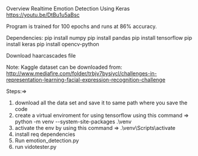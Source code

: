 Overview
Realtime Emotion Detection Using Keras https://youtu.be/DtBu1u5aBsc


Program is trained for 100 epochs and runs at 86% accuracy.

Dependencies:
pip install numpy
pip install pandas
pip install tensorflow
pip install keras
pip install opencv-python

Download haarcascades file 

Note: Kaggle dataset can be downloaded from:
http://www.mediafire.com/folder/trbjv7bysiycl/challenges-in-representation-learning-facial-expression-recognition-challenge

Steps:=>
1. download all the data set and save it to same path where you save the code
2. create a virtual enviroment for using tensorflow using this command => python -m venv --system-site-packages .\venv
3. activate the env by using this command => .\venv\Scripts\activate
4. install req dependencies
5. Run emotion_detection.py
6. run vidotester.py
